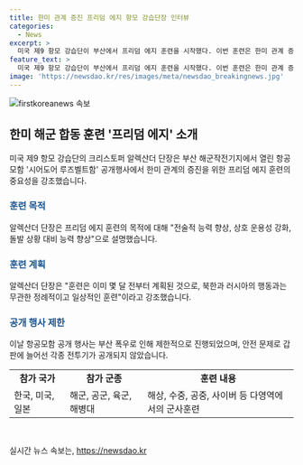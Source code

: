```yaml
---
title: 한미 관계 증진 프리덤 에지 항모 강습단장 인터뷰
categories:
  - News
excerpt: >
  미국 제9 항모 강습단이 부산에서 프리덤 에지 훈련을 시작했다. 이번 훈련은 한미 관계 증진과 전략적 능력 강화를 목표로 한다. 다양한 군사 분야에서 실시되며, 북러에 메시지를 보내는 것은 아니라고 강조했다. 이날 항공모함 공개행사는 폭우로 인해 제한적으로 진행되었다.
feature_text: >
  미국 제9 항모 강습단이 부산에서 프리덤 에지 훈련을 시작했다. 이번 훈련은 한미 관계 증진과 전략적 능력 강화를 목표로 한다. 다양한 군사 분야에서 실시되며, 북러에 메시지를 보내는 것은 아니라고 강조했다. 이날 항공모함 공개행사는 폭우로 인해 제한적으로 진행되었다.
image: 'https://newsdao.kr/res/images/meta/newsdao_breakingnews.jpg'
---
```


<p><img src="https://newsdao.kr/res/images/meta/newsdao_breakingnews.jpg" alt="firstkoreanews 속보" /></p>

<h2 data-ke-size="size26">한미 해군 합동 훈련 '프리덤 에지' 소개</h2>

<p data-ke-size="size16">미국 제9 항모 강습단의 크리스토퍼 알렉산더 단장은 부산 해군작전기지에서 열린 항공모함 '시어도어 루즈벨트함' 공개행사에서 한미 관계의 증진을 위한 프리덤 에지 훈련의 중요성을 강조했습니다.</p>

<h3><b><span style="color: #1a5490;">훈련 목적</span></b></h3>

<p data-ke-size="size16">알렉산더 단장은 프리덤 에지 훈련의 목적에 대해 "전술적 능력 향상, 상호 운용성 강화, 돌발 상황 대비 능력 향상"으로 설명했습니다.</p>

<h3><b><span style="color: #1a5490;">훈련 계획</span></b></h3>

<p data-ke-size="size16">알렉산더 단장은 "훈련은 이미 몇 달 전부터 계획된 것으로, 북한과 러시아의 행동과는 무관한 정례적이고 일상적인 훈련"이라고 강조했습니다.</p>

<h3><b><span style="color: #1a5490;">공개 행사 제한</span></b></h3>

<p data-ke-size="size16">이날 항공모함 공개 행사는 부산 폭우로 인해 제한적으로 진행되었으며, 안전 문제로 갑판에 늘어선 각종 전투기가 공개되지 않았습니다.</p>

<table>
    <tbody>
        <tr>
            <td style="text-align: center; height: 17px;"><b>참가 국가</b></td>
            <td style="text-align: center; height: 17px;"><b>참가 군종</b></td>
            <td style="text-align: center; height: 17px;"><b>훈련 내용</b></td>
        </tr>
        <tr>
            <td style="text-align: left;">한국, 미국, 일본</td>
            <td style="text-align: left;">해군, 공군, 육군, 해병대</td>
            <td style="text-align: left;">해상, 수중, 공중, 사이버 등 다영역에서의 군사훈련</td>
        </tr>
    </tbody>
</table>

<p data-ke-size="size16">&nbsp;</p>
실시간 뉴스 속보는, <a href="https://newsdao.kr" rel="dofollow">https://newsdao.kr</a>


